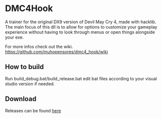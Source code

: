 # DMC4Hook #
A trainer for the original DX9 version of Devil May Cry 4, made with hacklib. The main focus of this dll is to allow for options to customize your gameplay experience without having to look through menus or open things alongside your exe.

For more infos check out the wiki.
https://github.com/muhopensores/dmc4_hook/wiki
## How to build ##
Run build_debug.bat/build_release.bat edit bat files according to your visual studio version if needed.

## Download ##
Releases can be found [here](https://github.com/muhopensores/dmc4_hook/releases)
